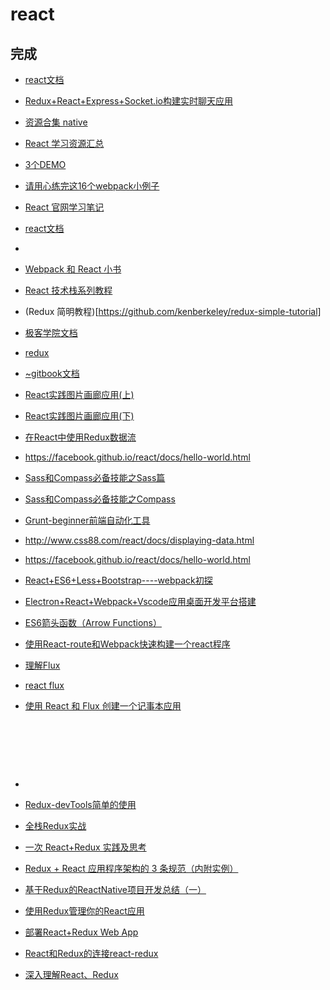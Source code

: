 # react

## 完成

* [react文档](http://www.phperz.com/article/15/0712/140538.html)





* [Redux+React+Express+Socket.io构建实时聊天应用](http://zexeo.com/course/5672c2bd52b470c02bc28b6c)
* [资源合集 native](https://github.com/reactnativecn/react-native-guide)
* [React 学习资源汇总](https://juejin.im/entry/582042a3d2030900550a6f22)
* [3个DEMO](https://github.com/luckykun/About-React)
* [请用心练完这16个webpack小例子](https://juejin.im/post/58edcbda44d904005774cfb1)
* [React 官网学习笔记](https://juejin.im/entry/589fd88d570c350057730e17)
* [react文档](http://www.phperz.com/article/15/0712/140538.html)
* [](http://www.css88.com/doc/webpack2/concepts/)
* [Webpack 和 React 小书](http://itindex.net/detail/53885-webpack-react)
* [React 技术栈系列教程](http://www.ruanyifeng.com/blog/2016/09/react-technology-stack.html)
* (Redux 简明教程)[https://github.com/kenberkeley/redux-simple-tutorial]



* [极客学院文档](http://wiki.jikexueyuan.com/project/react/)

* [redux](http://zexeo.com/course/5672c2bd52b470c02bc28b6c)

* [~gitbook文档](https://hulufei.gitbooks.io/react-tutorial/content/introduction.html)

* [React实践图片画廊应用(上)](http://www.imooc.com/learn/507)

* [React实践图片画廊应用(下)](http://www.imooc.com/learn/652)

* [在React中使用Redux数据流](http://www.imooc.com/learn/744)

* https://facebook.github.io/react/docs/hello-world.html

* [Sass和Compass必备技能之Sass篇](http://www.imooc.com/learn/364)

* [Sass和Compass必备技能之Compass](http://www.imooc.com/learn/371)

* [Grunt-beginner前端自动化工具](http://www.imooc.com/learn/30)

* http://www.css88.com/react/docs/displaying-data.html

* https://facebook.github.io/react/docs/hello-world.html

* [React+ES6+Less+Bootstrap----webpack初探](http://blog.csdn.net/mingzznet/article/details/53261064)

* [Electron+React+Webpack+Vscode应用桌面开发平台搭建](http://blog.csdn.net/mingzznet/article/details/53510985)

* [ES6箭头函数（Arrow Functions）](http://blog.csdn.net/mingzznet/article/details/52628721)

* [使用React-route和Webpack快速构建一个react程序](http://blog.csdn.net/mingzznet/article/details/52494387)

* [理解Flux](http://blog.csdn.net/mingzznet/article/details/52474842)

* [react flux](http://blog.csdn.net/mingzznet/article/details/52474755)

* [使用 React 和 Flux 创建一个记事本应用](http://blog.csdn.net/mingzznet/article/details/52474797)

  ​

  ​

  ​

* ​

* [Redux-devTools简单的使用 ](http://blog.csdn.net/mingzznet/article/details/52632893)

* [全栈Redux实战](http://blog.csdn.net/mingzznet/article/details/52644161)

* [一次 React+Redux 实践及思考](http://blog.csdn.net/mingzznet/article/details/52507575)

* [Redux + React 应用程序架构的 3 条规范（内附实例） ](http://blog.csdn.net/mingzznet/article/details/52507567)

* [基于Redux的ReactNative项目开发总结（一）](http://blog.csdn.net/mingzznet/article/details/52507525)

* [使用Redux管理你的React应用](http://blog.csdn.net/mingzznet/article/details/52507428)

* [部署React+Redux Web App](http://blog.csdn.net/mingzznet/article/details/52507413)

* [React和Redux的连接react-redux ](http://blog.csdn.net/mingzznet/article/details/52507410)

* [深入理解React、Redux](http://blog.csdn.net/mingzznet/article/details/52503739)

  ​

  ​

  ​

  ​

  ​

  ​

  ​

  ​

  ​



